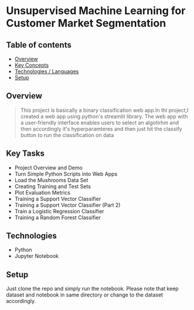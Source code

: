 # Unsupervised Machine Learning for Customer Market Segmentation

## Table of contents
* [Overview](#overview)
* [Key Concepts](#key-concepts)
* [Technologies / Languages](#technologies)
* [Setup](#setup)

## Overview
> This project is basically a binary classification web app.In thi project,I created a web app using python's streamlit library. The web app with a user-friendly interface enables users to select an algotirhm and then accordingly it's hyperparamteres and then just hit the classify button to run the classification on data 
## Key Tasks
* Project Overview and Demo
* Turn Simple Python Scripts into Web Apps
* Load the Mushrooms Data Set
* Creating Training and Test Sets
* Plot Evaluation Metrics
* Training a Support Vector Classifier
* Training a Support Vector Classifier (Part 2)
* Train a Logistic Regression Classifier
* Training a Random Forest Classifier

## Technologies
* Python
* Jupyter Notebook

## Setup
Just clone the repo and simply run the notebook. Please note that keep dataset and notebook in same directory or change to the dataset accordingly.

